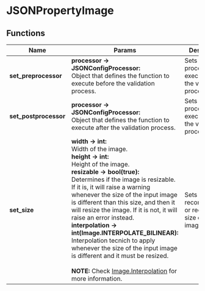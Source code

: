 # JSONPropertyImage
## Functions
| Name | Params | Description | Returns |
|-|-|-|-|
| **set_preprocessor** | **processor -> JSONConfigProcessor:** <br> Object that defines the function to execute before the validation process. | Sets the process to execute before the validation process. | Nothing. |
| **set_postprocessor** | **processor -> JSONConfigProcessor:** <br> Object that defines the function to execute after the validation process. | Sets the process to execute after the validation process. | Nothing. |
| **set_size** | **width -> int:** <br> Width of the image. <br> **height -> int:** <br> Height of the image. <br> **resizable -> bool(true):** <br> Determines if the image is resizable. If it is, it will raise a warning whenever the size of the input image is different than this size, and then it will resize the image. If it is not, it will raise an error instead. <br> **interpolation -> int(Image.INTERPOLATE_BILINEAR):** <br> Interpolation tecnich to apply whenever the size of the input image is different and it must be resized. <br><br> **NOTE:** Check [Image.Interpolation](https://docs.godotengine.org/en/stable/classes/class_image.html?highlight=Image#enum-image-interpolation) for more information. | Sets the recommended, or required, size of the image. | Nothing. |